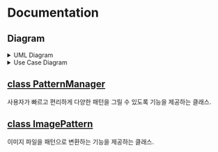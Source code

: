 # Documentation

## Diagram

<details>
<summary>UML Diagram</summary>

</br>

![Diagram](https://user-images.githubusercontent.com/51505940/206824985-5627ea6d-643a-4c31-b6a9-2bdcfd073399.jpg)
</details>

<details>
<summary>Use Case Diagram</summary>

</br>

![Diagram](https://user-images.githubusercontent.com/51505940/206826470-549f5a6f-c550-423b-9eb6-c04d3b2afd92.png)

</details>

## [class PatternManager](PatternManager.md)


사용자가 빠르고 편리하게 다양한 패턴을 그릴 수 있도록 기능을 제공하는 클래스.

## [class ImagePattern](ImagePattern.md)


이미지 파일을 패턴으로 변환하는 기능을 제공하는 클래스.